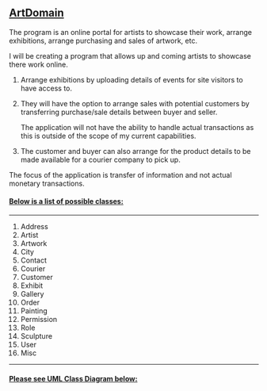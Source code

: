 ## <u>**ArtDomain**</u>

The program is an online portal for artists to showcase their work, arrange exhibitions, arrange purchasing and sales of artwork, etc.



I will be creating a program that allows up and coming artists to showcase there work online. 

1. Arrange exhibitions by uploading details of events for site visitors to have access to. 

2. They will have the option to arrange sales with potential customers by transferring purchase/sale details between buyer and seller. 

   The application will not have the ability to handle actual transactions as this is outside of the scope of my current capabilities.

3. The customer and buyer can also arrange for the product details to be made available for a courier company to pick up. 

The focus of the application is transfer of information and not actual monetary transactions.



#### <u>Below is a list of possible classes:</u>

------

1. Address
2. Artist
3. Artwork
4. City
5. Contact
6. Courier
7. Customer
8. Exhibit
9. Gallery
10. Order
11. Painting
12. Permission
13. Role
14. Sculpture
15. User
16. Misc

------

#### <u>Please see UML Class Diagram below:</u>